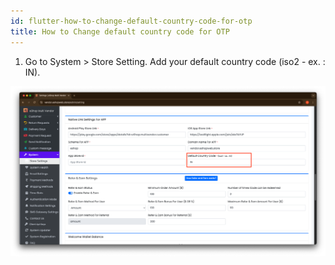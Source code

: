 ```yaml
---
id: flutter-how-to-change-default-country-code-for-otp
title: How to Change default country code for OTP
---
```


1. Go to System > Store Setting. Add your default country code (iso2 - ex. : IN).

![eShop](/img/otp.png) 
